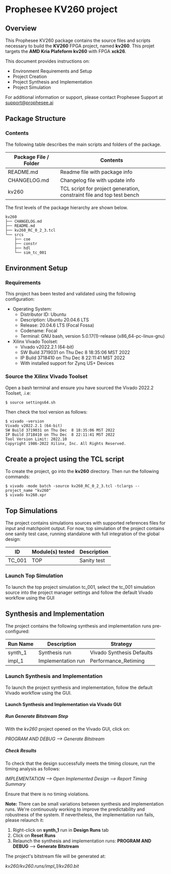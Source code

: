 **Prophesee KV260 project**
===========================

Overview
--------

This Prophesee KV260 package contains the source files and scripts necessary to build the **KV260** FPGA project, named **kv260**. This projet targets the **AMD Kria Plafeform kv260** with FPGA **xck26**.

This document provides instructions on:
- Environment Requirements and Setup
- Project Creation
- Project Synthesis and Implementation
- Project Simulation

For additional information or support, please contact Prophesee Support at [support@prophesee.ai](mailto:support@prophesee.ai)

Package Structure
-----------------

### Contents

The following table describes the main scripts and folders of the package.

| Package File / Folder                   | Contents                                                                    |
| --------------------------------------- | --------------------------------------------------------------------------- |
| README.md                               | Readme file with package info                                               |
| CHANGELOG.md                            | Changelog file with update info                                             |
| kv260                                   | TCL script for project generation, constraint file and top test bench       |


The first levels of the package hierarchy are shown below.

```
kv260
├── CHANGELOG.md
├── README.md
├── kv260_RC_0_2_3.tcl
└── srcs
    ├── coe
    ├── constr
    ├── hdl
    └── sim_tc_001
```


## Environment Setup

### Requirements

This project has been tested and validated using the following configuration:

- Operating System:
  - Distributor ID: Ubuntu
  - Description: Ubuntu 20.04.6 LTS
  - Release: 20.04.6 LTS (Focal Fossa)
  - Codename: Focal
  - Terminal: GNU bash, version 5.0.17(1)-release (x86_64-pc-linux-gnu)
- Xilinx Vivado Toolset:
  - Vivado v2022.2.1 (64-bit)
  - SW Build 3719031 on Thu Dec  8 18:35:06 MST 2022
  - IP Build 3718410 on Thu Dec  8 22:11:41 MST 2022
  - With installed support for Zynq US+ Devices

### Source the Xilinx Vivado Toolset
Open a bash terminal and ensure you have sourced the Vivado 2022.2 Toolset, .i.e:
```
$ source settings64.sh
```
Then check the tool version as follows:
```
$ vivado -version
Vivado v2022.2.1 (64-bit)
SW Build 3719031 on Thu Dec  8 18:35:06 MST 2022
IP Build 3718410 on Thu Dec  8 22:11:41 MST 2022
Tool Version Limit: 2022.10
Copyright 1986-2022 Xilinx, Inc. All Rights Reserved.
```

## Create a project using the TCL script

To create the project, go into the **kv260** directory.
Then run the following commands:

```
$ vivado -mode batch -source kv260_RC_0_2_3.tcl -tclargs --project_name "kv260"
$ vivado kv260.xpr
```

## Top Simulations

The project contains simulations sources with supported references files for input and matchpoint output.
For now, top simulation of the project contains one sanity test case, running standalone with full integration of the global design:

| ID     | Module(s) tested   | Description               |
| ------ | ------------------ | ------------------------- |
| TC_001 | TOP                | Sanity test               |

### Launch Top Simulation

To launch the top project simulation tc_001, select the tc_001 simulation source into the project manager settings and follow the default Vivado workflow using the GUI

## Synthesis and Implementation

The project contains the following synthesis and implementation runs pre-configured:

| Run Name | Description        | Strategy                  |
| -------- | ------------------ | ------------------------- |
| synth_1  | Synthesis run      | Vivado Synthesis Defaults |
| impl_1   | Implementation run | Performance_Retiming      |

### Launch Synthesis and Implementation

To launch the project synthesis and implementation, follow the default Vivado workflow using the GUI.

#### Launch Synthesis and Implementation via Vivado GUI

##### Run Generate Bitstream Step

With the *kv260* project opened on the Vivado GUI, click on:

*PROGRAM AND DEBUG --> Generate Bitstream*

##### Check Results

To check that the design successfully meets the timing closure, run the timing analysis as follows:

*IMPLEMENTATION --> Open Implemented Design --> Report Timing Summary*

Ensure that there is no timing violations.

**Note:** There can be small variations between synthesis and implementation runs.
We're continuously working to improve the predictability and robustness of the system.
If nevertheless, the implementation run fails, please relaunch it:
1. Right-click on **synth_1** run in **Design Runs** tab
2. Click on **Reset Runs**
3. Relaunch the synthesis and implementation runs: **PROGRAM AND DEBUG** --> **Generate Bitstream**

The project's bitstream file will be generated at:

*kv260/kv260.runs/impl_1/kv260.bit*
